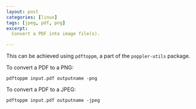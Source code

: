 ```yaml
---
layout: post
categories: [linux]
tags: [jpeg, pdf, png]
excerpt:
  Convert a PDF into image file(s).

---
```


This can be achieved using `pdftoppm`, a part of the `poppler-utils` package.

To convert a PDF to a PNG:

```
pdftoppm input.pdf outputname -png

```

To convert a PDF to a JPEG:

```
pdftoppm input.pdf outputname -jpeg

```
